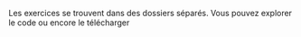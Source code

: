 Les exercices se trouvent dans des dossiers séparés. 
Vous pouvez explorer le code ou encore le télécharger
